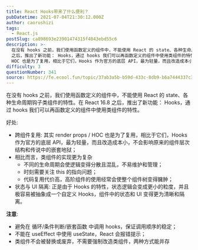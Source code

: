 ```yaml
---
title: React Hooks带来了什么便利？
pubDatetime: 2021-07-04T21:30:12.000Z
author: caorushizi
tags:
  - React.js
postSlug: ca898693e23901474315f4843ebd55c6
description: >-
  在没有 hooks 之前，我们使用函数定义的组件中，不能使用 React 的 state、各种生命周期钩子类组件的特性。在 React 16.8
  之后，推出了新功能： Hooks，通过 hooks 我们可以再函数定义的组件中使用类组件的特性。 好处: 跨组件复用: 其实 render props /
  HOC 也是为了复用，相比于它们，Hooks 作为官方的底层 API，最为轻量，而且改造成本小，不
difficulty: 3
questionNumber: 341
source: https://fe.ecool.fun/topic/37ab3a5b-b59d-433c-8db9-b6a7444337c3
---
```


在没有 hooks 之前，我们使用函数定义的组件中，不能使用 React 的 state、各种生命周期钩子类组件的特性。在 React 16.8 之后，推出了新功能： Hooks，通过 hooks 我们可以再函数定义的组件中使用类组件的特性。

好处:

- 跨组件复用: 其实 render props / HOC 也是为了复用，相比于它们，Hooks 作为官方的底层 API，最为轻量，而且改造成本小，不会影响原来的组件层次结构和传说中的嵌套地狱；
- 相比而言，类组件的实现更为复杂
  - 不同的生命周期会使逻辑变得分散且混乱，不易维护和管理；
  - 时刻需要关注 this 的指向问题；
  - 代码复用代价高，高阶组件的使用经常会使整个组件树变得臃肿；
- 状态与 UI 隔离: 正是由于 Hooks 的特性，状态逻辑会变成更小的粒度，并且极容易被抽象成一个自定义 Hooks，组件中的状态和 UI 变得更为清晰和隔离。

**注意**:

- 避免在 循环/条件判断/嵌套函数 中调用 hooks，保证调用顺序的稳定；
- 不能在 useEffect 中使用 useState，React 会报错提示；
- 类组件不会被替换或废弃，不需要强制改造类组件，两种方式能并存
